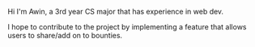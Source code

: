 Hi I'm Awin, a 3rd year CS major that has experience in web dev. 

I hope to contribute to the project by implementing a feature that allows users to share/add on to bounties.
